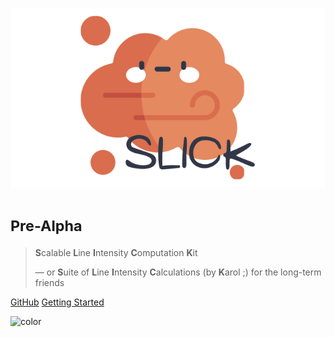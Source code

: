 ![logo](./assets/icon.svg)
# <small>Pre-Alpha</small>

> **S**calable **L**ine **I**ntensity **C**omputation **K**it
> 
> — or **S**uite of **L**ine **I**ntensity **C**alculations (by **K**arol ;) for the long-term friends

[GitHub](https://github.com/karolinagarcia/slick/)
[Getting Started](pages/about.md)

![color](#f0f0f0)
